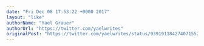 ```yaml
---
date: "Fri Dec 08 17:53:22 +0000 2017"
layout: "like"
authorName: "Yael Grauer"
authorUrl: "https://twitter.com/yaelwrites"
originalPost: "https://twitter.com/yaelwrites/status/939191184274071552"
---
```

